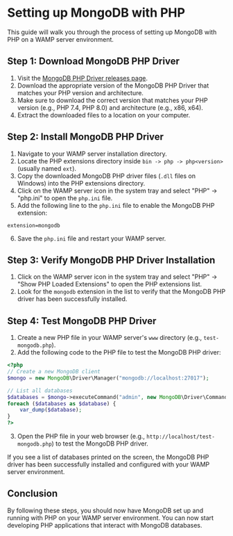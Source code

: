 # Setting up MongoDB with PHP

This guide will walk you through the process of setting up MongoDB with PHP on a WAMP server environment.

## Step 1: Download MongoDB PHP Driver

1. Visit the [MongoDB PHP Driver releases page](https://github.com/mongodb/mongo-php-driver/releases/).
2. Download the appropriate version of the MongoDB PHP Driver that matches your PHP version and architecture.
3. Make sure to download the correct version that matches your PHP version (e.g., PHP 7.4, PHP 8.0) and architecture (e.g., x86, x64).
4. Extract the downloaded files to a location on your computer.

## Step 2: Install MongoDB PHP Driver

1. Navigate to your WAMP server installation directory.
2. Locate the PHP extensions directory inside `bin -> php -> php<version>` (usually named `ext`).
3. Copy the downloaded MongoDB PHP driver files (`.dll` files on Windows) into the PHP extensions directory.
4. Click on the WAMP server icon in the system tray and select "PHP" -> "php.ini" to open the `php.ini` file.
5. Add the following line to the `php.ini` file to enable the MongoDB PHP extension:
```
extension=mongodb
```
6. Save the `php.ini` file and restart your WAMP server.

## Step 3: Verify MongoDB PHP Driver Installation

1. Click on the WAMP server icon in the system tray and select "PHP" -> "Show PHP Loaded Extensions" to open the PHP extensions list.
2. Look for the `mongodb` extension in the list to verify that the MongoDB PHP driver has been successfully installed.

## Step 4: Test MongoDB PHP Driver

1. Create a new PHP file in your WAMP server's `www` directory (e.g., `test-mongodb.php`).
2. Add the following code to the PHP file to test the MongoDB PHP driver:
```php
<?php
// Create a new MongoDB client
$mongo = new MongoDB\Driver\Manager("mongodb://localhost:27017");

// List all databases
$databases = $mongo->executeCommand("admin", new MongoDB\Driver\Command(["listDatabases" => 1]));
foreach ($databases as $database) {
    var_dump($database);
}
?>
```

3. Open the PHP file in your web browser (e.g., `http://localhost/test-mongodb.php`) to test the MongoDB PHP driver.

If you see a list of databases printed on the screen, the MongoDB PHP driver has been successfully installed and configured with your WAMP server environment.

## Conclusion

By following these steps, you should now have MongoDB set up and running with PHP on your WAMP server environment. You can now start developing PHP applications that interact with MongoDB databases.